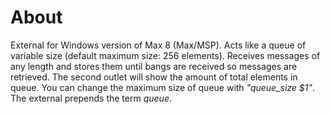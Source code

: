 # About

External for Windows version of Max 8 (Max/MSP). Acts like a queue of variable size (default maximum size: 256 elements). Receives messages of any length and stores them until bangs are received so messages are retrieved. The second outlet will show the amount of total elements in queue.
You can change the maximum size of queue with *"queue_size $1"*.
The external prepends the term *queue*.
